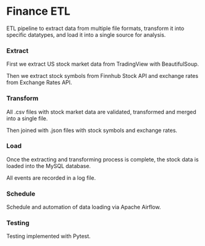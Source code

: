 # Finance ETL

ETL pipeline to extract data from multiple file formats, transform it into specific datatypes, and load it into a single source for analysis.

### Extract

First we extract US stock market data from TradingView with BeautifulSoup.

Then we extract stock symbols from Finnhub Stock API and exchange rates from Exchange Rates API.

### Transform

All .csv files with stock market data are validated, transformed and merged into a single file. 

Then joined with .json files with stock symbols and exchange rates.

### Load

Once the extracting and transforming process is complete, the stock data is loaded into the MySQL database.

All events are recorded in a log file.

### Schedule

Schedule and automation of data loading via Apache Airflow.

### Testing

Testing implemented with Pytest.
